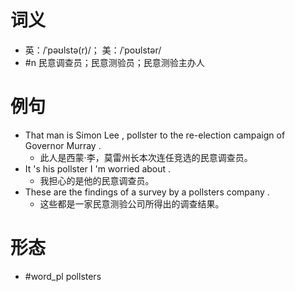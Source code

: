 # 词义
- 英：/ˈpəʊlstə(r)/； 美：/ˈpoʊlstər/
- #n 民意调查员；民意测验员；民意测验主办人
# 例句
- That man is Simon Lee , pollster to the re-election campaign of Governor Murray .
	- 此人是西蒙·李，莫雷州长本次连任竞选的民意调查员。
- It 's his pollster I 'm worried about .
	- 我担心的是他的民意调查员。
- These are the findings of a survey by a pollsters company .
	- 这些都是一家民意测验公司所得出的调查结果。
# 形态
- #word_pl pollsters
